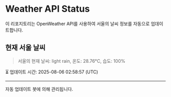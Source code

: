 
# Weather API Status

이 리포지토리는 OpenWeather API를 사용하여 서울의 날씨 정보를 자동으로 업데이트합니다.

## 현재 서울 날씨
> 서울의 현재 날씨: light rain, 온도: 28.76°C, 습도: 100%

⏳ 업데이트 시간: 2025-08-06 02:58:57 (UTC)

---
자동 업데이트 봇에 의해 관리됩니다.
